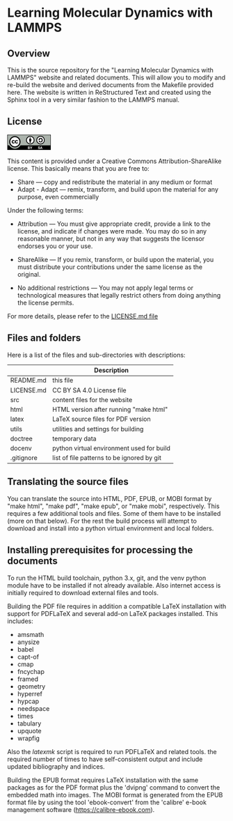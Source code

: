 # Learning Molecular Dynamics with LAMMPS

## Overview

This is the source repository for the "Learning Molecular Dynamics
with LAMMPS" website and related documents.  This will allow you
to modify and re-build the website and derived documents from
the Makefile provided here.  The website is written in ReStructured
Text and created using the Sphinx tool in a very similar fashion
to the LAMMPS manual.

## License

![CC BY-SA 4.0](src/images/by-sa-small.png)

This content is provided under a Creative Commons Attribution-ShareAlike
license.  This basically means that you are free to:
- Share — copy and redistribute the material in any medium or format
- Adapt - Adapt — remix, transform, and build upon the material for any
  purpose, even commercially

Under the following terms:
- Attribution — You must give appropriate credit, provide a link to the
  license, and indicate if changes were made.  You may do so in any
  reasonable manner, but not in any way that suggests the licensor
  endorses you or your use.

- ShareAlike — If you remix, transform, or build upon the material, you
  must distribute your contributions under the same license as the
  original.

- No additional restrictions — You may not apply legal terms or
  technological measures that legally restrict others from doing
  anything the license permits.

For more details, please refer to the [LICENSE.md file](LICENSE.md)

## Files and folders

Here is a list of the files and sub-directories with descriptions:

|              | Description                                  |
|--------------|----------------------------------------------|
| README.md    |   this file                                  |
| LICENSE.md   |   CC BY SA 4.0 License file                  |
| src          |   content files for the website              |
| html         |   HTML version after running "make html"     |
| latex        |   LaTeX source files for PDF version         |
| utils        |   utilities and settings for building        |
| doctree      |   temporary data                             |
| docenv       |   python virtual environment used for build  |
| .gitignore   |   list of file patterns to be ignored by git |

## Translating the source files

You can translate the source into HTML, PDF, EPUB, or MOBI format by
"make html", "make pdf", "make epub", or "make mobi", respectively.
This requires a few additional tools and files.  Some of them have to be
installed (more on that below).  For the rest the build process will
attempt to download and install into a python virtual environment and
local folders.

## Installing prerequisites for processing the documents

To run the HTML build toolchain, python 3.x, git, and the venv python
module have to be installed if not already available.  Also internet
access is initially required to download external files and tools.

Building the PDF file requires in addition a compatible LaTeX
installation with support for PDFLaTeX and several add-on LaTeX packages
installed.  This includes:

- amsmath
- anysize
- babel
- capt-of
- cmap
- fncychap
- framed
- geometry
- hyperref
- hypcap
- needspace
- times
- tabulary
- upquote
- wrapfig

Also the *latexmk* script is required to run PDFLaTeX and related tools.
the required number of times to have self-consistent output and include
updated bibliography and indices.

Building the EPUB format requires LaTeX installation with the same
packages as for the PDF format plus the 'dvipng' command to convert the
embedded math into images.  The MOBI format is generated from the EPUB
format file by using the tool 'ebook-convert' from the 'calibre' e-book
management software (https://calibre-ebook.com).

[modeline]: # ( vim: set tw=72: )
